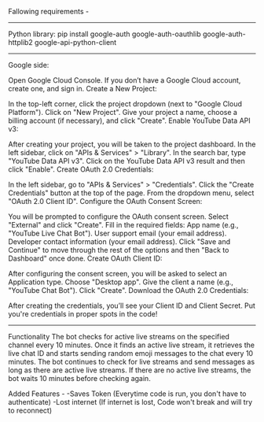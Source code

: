 Fallowing requirements - 
______________________

Python library:
pip install google-auth google-auth-oauthlib google-auth-httplib2 google-api-python-client
__________________________________________________________________________________________

Google side:

Open Google Cloud Console.
If you don’t have a Google Cloud account, create one, and sign in.
Create a New Project:

In the top-left corner, click the project dropdown (next to "Google Cloud Platform").
Click on "New Project".
Give your project a name, choose a billing account (if necessary), and click "Create".
Enable YouTube Data API v3:

After creating your project, you will be taken to the project dashboard.
In the left sidebar, click on "APIs & Services" > "Library".
In the search bar, type "YouTube Data API v3".
Click on the YouTube Data API v3 result and then click "Enable".
Create OAuth 2.0 Credentials:

In the left sidebar, go to "APIs & Services" > "Credentials".
Click the "Create Credentials" button at the top of the page.
From the dropdown menu, select "OAuth 2.0 Client ID".
Configure the OAuth Consent Screen:

You will be prompted to configure the OAuth consent screen. Select "External" and click "Create".
Fill in the required fields:
App name (e.g., "YouTube Live Chat Bot").
User support email (your email address).
Developer contact information (your email address).
Click "Save and Continue" to move through the rest of the options and then "Back to Dashboard" once done.
Create OAuth Client ID:

After configuring the consent screen, you will be asked to select an Application type. Choose "Desktop app".
Give the client a name (e.g., "YouTube Chat Bot").
Click "Create".
Download the OAuth 2.0 Credentials:

After creating the credentials, you’ll see your Client ID and Client Secret.
Put you're credentials in proper spots in the code!
_______________________________________________________

Functionality
The bot checks for active live streams on the specified channel every 10 minutes.
Once it finds an active live stream, it retrieves the live chat ID and starts sending random emoji messages to the chat every 10 minutes.
The bot continues to check for live streams and send messages as long as there are active live streams.
If there are no active live streams, the bot waits 10 minutes before checking again.

Added Features - 
-Saves Token (Everytime code is run, you don't have to authenticate)
-Lost internet (If internet is lost, Code won't break and will try to reconnect)
